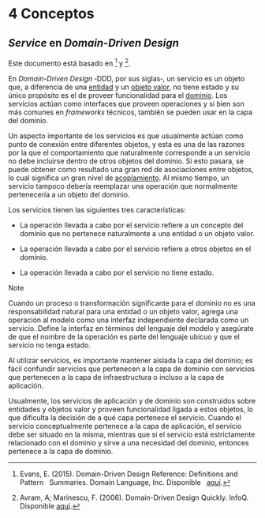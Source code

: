 # 4 Conceptos

## *Service* en *Domain-Driven Design*

Este documento está basado en [^2] y [^1].

[^2]: Evans, E. (2015). Domain-Driven Design Reference: Definitions and Pattern
    Summaries. Domain Language, Inc. Disponible
    [aquí](https://www.domainlanguage.com/wp-content/uploads/2016/05/DDD_Reference_2015-03.pdf).

[^1]: Avram, A; Marinescu, F. (2006). Domain-Driven Design Quickly. InfoQ.
    Disponible
    [aquí](https://www.infoq.com/minibooks/domain-driven-design-quickly/).

En *Domain-Driven Design* ‑DDD, por sus siglas‑, un servicio es un objeto que, a
diferencia de una [entidad](./2_8_Entity.md) y un [objeto
valor](./2_8_Value_Object.md), no tiene estado y su único propósito es el de
proveer funcionalidad para el [dominio](../4_Conceptos/4_Dominio.md). Los
servicios actúan como interfaces que proveen operaciones y si bien son más
comunes en *frameworks* técnicos, también se pueden usar en la capa del dominio.

Un aspecto importante de los servicios es que usualmente actúan como punto de
conexión entre diferentes objetos, y esta es una de las razones por la que el
comportamiento que naturalmente corresponde a un servicio no debe incluirse
dentro de otros objetos del dominio. Si esto pasara, se puede obtener como
resultado una gran red de asociaciones entre objetos, lo cual significa un gran
nivel de [acoplamiento](../4_Conceptos/4_Acoplamiento.md). Al mismo tiempo, un servicio
tampoco debería reemplazar una operación que normalmente pertenecería a un
objeto del dominio.

Los servicios tienen las siguientes tres características:

* La operación llevada a cabo por el servicio refiere a un concepto del dominio
  que no pertenece naturalmente a una entidad o un objeto valor.

* La operación llevada a cabo por el servicio refiere a otros objetos en el
  dominio.

* La operación llevada a cabo por el servicio no tiene estado.

> [!NOTE]
> Cuando un proceso o transformación significante para el dominio no es una
> responsabilidad natural para una entidad o un objeto valor, agrega una
> operación al modelo como una interfaz independiente declarada como un
> servicio. Define la interfaz en términos del lenguaje del modelo y asegúrate
> de que el nombre de la operación es parte del lenguaje ubicuo y que el
> servicio no tenga estado.

Al utilizar servicios, es importante mantener aislada la capa del dominio; es
fácil confundir servicios que pertenecen a la capa de dominio con servicios que
pertenecen a la capa de infraestructura o incluso a la capa de aplicación.

Usualmente, los servicios de aplicación y de dominio son construidos sobre
entidades y objetos valor y proveen funcionalidad ligada a estos objetos, lo que
dificulta la decisión de a qué capa pertenece el servicio. Cuando el servicio
conceptualmente pertenece a la capa de aplicación, el servicio debe ser situado
en la misma, mientras que si el servicio está estrictamente relacionado con el
dominio y sirve a una necesidad del dominio, entonces pertenece a la capa de
dominio.
